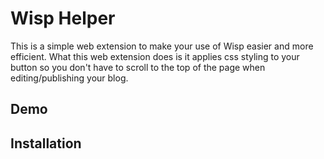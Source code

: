 # Wisp Helper

This is a simple web extension to make your use of Wisp easier and more efficient. What this web extension does is it applies css styling to your button so you don't have to scroll to the top of the page when editing/publishing your blog.

## Demo


## Installation

